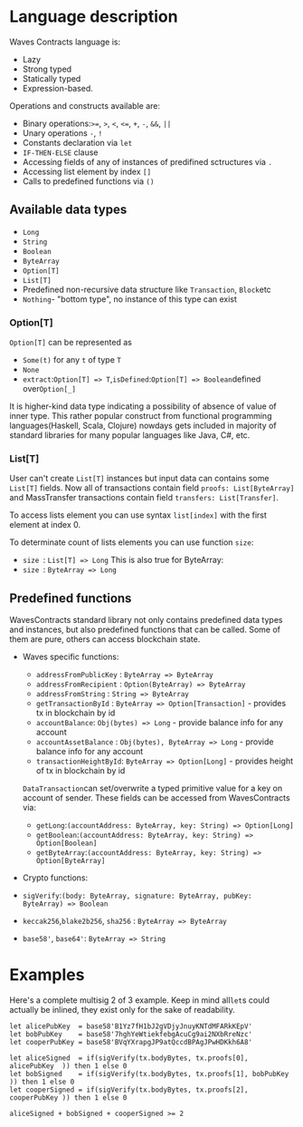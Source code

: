 # Language description

Waves Contracts language is:

* Lazy
* Strong typed
* Statically typed
* Expression-based.

Operations and constructs available are:

* Binary operations:`>=`, `>`, `<`, `<=`, `+`, `-`, `&&`, `||`
* Unary operations `-`, `!`
* Constants declaration via `let`
* `IF-THEN-ELSE` clause
* Accessing fields of any of instances of predifined sctructures via `.`
* Accessing list element by index `[]`
* Calls to predefined functions via `()`

## Available data types

* `Long`
* `String`
* `Boolean`
* `ByteArray` 
* `Option[T]`
* `List[T]`
* Predefined non-recursive data structure like `Transaction`, `Block`etc
* `Nothing`- "bottom type", no instance of this type can exist

### Option\[T\]

`Option[T]` can be represented as

* `Some(t)` for any `t` of type `T`
* `None`
* `extract`:`Option[T] => T`,`isDefined`:`Option[T] => Boolean`defined over`Option[_]`

It is higher-kind data type indicating a possibility of absence of value of inner type. This rather popular construct from functional programming languages\(Haskell, Scala, Clojure\) nowdays gets included in majority of standard libraries for many popular languages like Java, C\#, etc.


### List\[T\]

User can't create `List[T]` instances but input data can contains some `List[T]` fields.
Now all of transactions contain field `proofs: List[ByteArray]` and MassTransfer transactions contain field `transfers: List[Transfer]`.

To access lists element you can use syntax `list[index]` with the first element at index 0.

To determinate count of lists elements you can use function `size`:
* `size `: `List[T] => Long`
This is also true for ByteArray:
* `size `: `ByteArray => Long`


## Predefined functions

WavesContracts standard library not only contains predefined data types and instances, but also predefined functions that can be called. Some of them are pure, others can access blockchain state.

* Waves specific functions:
   - `addressFromPublicKey` : `ByteArray => ByteArray`
   - `addressFromRecipient` : `Option(ByteArray) => ByteArray`
   - `addressFromString` : `String => ByteArray`
   - `getTransactionById` : `ByteArray => Option[Transaction]` - provides tx in blockchain by id
   - `accountBalance`: `Obj(bytes) => Long` - provide balance info for any account
   - `accountAssetBalance` : `Obj(bytes), ByteArray => Long` - provide balance info for any account
   - `transactionHeightById`: `ByteArray => Option[Long]` - provides height of tx in blockchain by id
 
    `DataTransaction`can set/overwrite a typed primitive value for a key on account of sender. These fields can be accessed from         WavesContracts via:
    
   - `getLong`:`(accountAddress: ByteArray, key: String) => Option[Long]`
   - `getBoolean`:`(accountAddress: ByteArray, key: String) => Option[Boolean]`
   - `getByteArray`:`(accountAddress: ByteArray, key: String) => Option[ByteArray]`
  
* Crypto functions:
 * `sigVerify`:`(body: ByteArray, signature: ByteArray, pubKey: ByteArray) => Boolean`
 * `keccak256`,`blake2b256`, `sha256` : `ByteArray => ByteArray`
 * `base58'`, `base64'`: `ByteArray => String` 



# Examples

Here's a complete multisig 2 of 3 example. Keep in mind all`let`s could actually be inlined, they exist only for the sake of readability.

```
let alicePubKey  = base58'B1Yz7fH1bJ2gVDjyJnuyKNTdMFARkKEpV'
let bobPubKey    = base58'7hghYeWtiekfebgAcuCg9ai2NXbRreNzc'
let cooperPubKey = base58'BVqYXrapgJP9atQccdBPAgJPwHDKkh6A8'

let aliceSigned  = if(sigVerify(tx.bodyBytes, tx.proofs[0], alicePubKey  )) then 1 else 0
let bobSigned    = if(sigVerify(tx.bodyBytes, tx.proofs[1], bobPubKey    )) then 1 else 0
let cooperSigned = if(sigVerify(tx.bodyBytes, tx.proofs[2], cooperPubKey )) then 1 else 0

aliceSigned + bobSigned + cooperSigned >= 2
```




